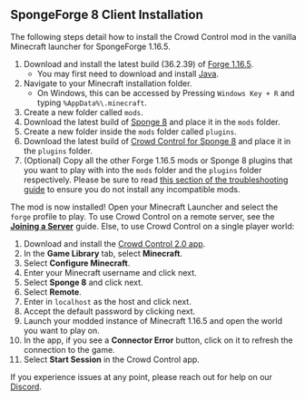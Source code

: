 ## SpongeForge 8 Client Installation

The following steps detail how to install the Crowd Control mod in the vanilla Minecraft launcher
for SpongeForge 1.16.5.

1. Download and install the latest build (36.2.39)
   of [Forge 1.16.5](https://files.minecraftforge.net/net/minecraftforge/forge/index_1.16.5.html).
    - You may first need to download and install [Java](https://adoptium.net/temurin/releases/).
2. Navigate to your Minecraft installation folder.
    - On Windows, this can be accessed by Pressing `Windows Key + R` and typing
      `%AppData%\.minecraft`.
3. Create a new folder called `mods`.
4. Download the latest build of
   [Sponge 8](https://spongepowered.org/downloads/spongeforge?minecraft=1.16.5&offset=0)
   and place it in the `mods` folder.
5. Create a new folder inside the `mods` folder called `plugins`.
6. Download the latest build of
   [Crowd Control for Sponge 8](https://modrinth.com/mod/crowdcontrol/versions?l=sponge&g=1.16.5)
   and place it in the `plugins` folder.
7. (Optional) Copy all the other Forge 1.16.5 mods or Sponge 8 plugins that you want to play with
   into the `mods` folder and the `plugins` folder respectively. Please be sure to read
   [this section of the troubleshooting guide](sponge_8_troubleshooting.md#incompatible-mods)
   to ensure you do not install any incompatible mods.

The mod is now installed! Open your Minecraft Launcher and select the `forge` profile to play. To
use Crowd Control on a remote server, see the [**Joining a Server**](sponge_8_joining_a_server.md)
guide. Else, to use Crowd Control on a single player world:

1. Download and install the [Crowd Control 2.0 app](https://beta.crowdcontrol.live/).
2. In the **Game Library** tab, select **Minecraft**.
3. Select **Configure Minecraft**.
4. Enter your Minecraft username and click next.
5. Select **Sponge 8** and click next.
6. Select **Remote**.
7. Enter in `localhost` as the host and click next.
8. Accept the default password by clicking next.
9. Launch your modded instance of Minecraft 1.16.5 and open the world you want to play on.
10. In the app, if you see a **Connector Error** button, click on it to refresh the connection to
    the game.
11. Select **Start Session** in the Crowd Control app.

If you experience issues at any point, please reach out for help on our
[Discord](https://discord.gg/warpworld).
